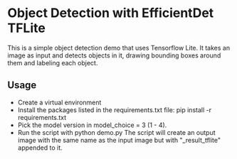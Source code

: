 # Object Detection with EfficientDet TFLite
This is a simple object detection demo that uses Tensorflow Lite. It takes an image as input and detects objects in it, drawing bounding boxes around them and labeling each object.

## Usage
- Create a virtual environment 
- Install the packages listed in the requirements.txt file: pip install -r requirements.txt
- Pick the model version in model_choice = 3 (1 - 4).
- Run the script with python demo.py
The script will create an output image with the same name as the input image but with "_result_tflite" appended to it.



